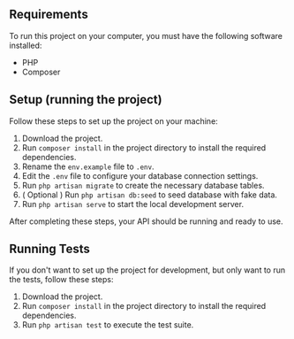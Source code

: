 ## Requirements

To run this project on your computer, you must have the following software installed:

- PHP
- Composer

## Setup (running the project)

Follow these steps to set up the project on your machine:

1. Download the project.
2. Run `composer install` in the project directory to install the required dependencies.
3. Rename the `env.example` file to `.env`.
4. Edit the `.env` file to configure your database connection settings.
5. Run `php artisan migrate` to create the necessary database tables.
6. ( Optional ) Run `php artisan db:seed` to seed database with fake data.
7. Run `php artisan serve` to start the local development server.

After completing these steps, your API should be running and ready to use.

## Running Tests

If you don't want to set up the project for development, but only want to run the tests, follow these steps:

1. Download the project.
2. Run `composer install` in the project directory to install the required dependencies.
3. Run `php artisan test` to execute the test suite.  
